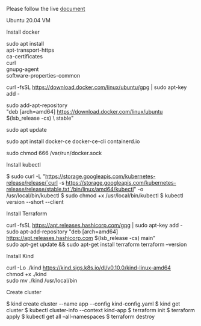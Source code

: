 Please follow the live [document](https://docs.google.com/document/d/17OwlITE-yPWNj3Vi5RtQfz3ItvSkOfnbaVMnzlZyGTg)

Ubuntu 20.04 VM

Install docker 

sudo apt install \
    apt-transport-https \
    ca-certificates \
    curl \
    gnupg-agent \
    software-properties-common
    
curl -fsSL https://download.docker.com/linux/ubuntu/gpg | sudo apt-key add - 

sudo add-apt-repository \
   "deb [arch=amd64] https://download.docker.com/linux/ubuntu \
   $(lsb_release -cs) \ stable"
   
sudo apt update

sudo apt install docker-ce docker-ce-cli containerd.io

sudo chmod 666 /var/run/docker.sock


Install kubectl 

$ sudo curl -L "https://storage.googleapis.com/kubernetes-release/release/`curl -s https://storage.googleapis.com/kubernetes-release/release/stable.txt`/bin/linux/amd64/kubectl" -o /usr/local/bin/kubectl
$ sudo chmod +x /usr/local/bin/kubectl
$ kubectl version --short --client

Install Terraform

curl -fsSL https://apt.releases.hashicorp.com/gpg | sudo apt-key add -  
sudo apt-add-repository "deb [arch=amd64] https://apt.releases.hashicorp.com $(lsb_release -cs) main"  
sudo apt-get update && sudo apt-get install terraform
terraform –version

Install Kind

curl -Lo ./kind https://kind.sigs.k8s.io/dl/v0.10.0/kind-linux-amd64  
chmod +x ./kind  
sudo mv ./kind /usr/local/bin

Create cluster


$ kind create cluster --name app --config kind-config.yaml
$ kind get cluster
$ kubectl cluster-info --context kind-app
$ terraform init
$ terraform apply
$ kubectl get all –all-namespaces
$ terraform destroy

